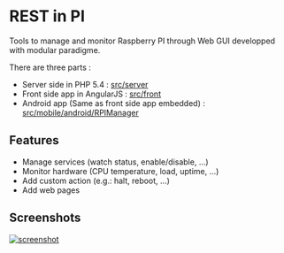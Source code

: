 REST in PI
========

Tools to manage and monitor Raspberry PI through Web GUI developped with modular paradigme.

There are three parts :

- Server side in PHP 5.4 : [src/server](https://github.com/Reeska/restinpi/tree/master/src/front)
- Front side app in AngularJS : [src/front](https://github.com/Reeska/restinpi/tree/master/src/server)
- Android app (Same as front side app embedded) : [src/mobile/android/RPIManager](https://github.com/Reeska/restinpi/tree/master/src/mobile/android/RPIManager)

## Features

- Manage services (watch status, enable/disable, ...)
- Monitor hardware (CPU temperature, load, uptime, ...)
- Add custom action (e.g.: halt, reboot, ...)
- Add web pages

## Screenshots

[![screenshot](https://raw.githubusercontent.com/Reeska/restinpi/master/screenshots/rpi.png)](https://raw.githubusercontent.com/Reeska/restinpi/master/screenshots/rpi.png)
